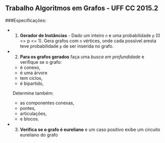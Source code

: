 ## Trabalho Algoritmos em Grafos - UFF CC 2015.2

###Especificações:

- 1)  **Gerador de Instâncias** - Dado um inteiro `n` e uma probabilidade `p` (0 <= p <= 1). Gera grafos com `n` vértices, onde cada possível aresta teve probabilidade `p` de ser inserida no grafo.

- 2)  **Para os grafos gerados** faça uma *busca em profundidade* e verifique se o grafo: 
  - é conexo,
  - é uma árvore
  - tem ciclos, 
  - é bipartido, 
  
  Determine também:
  - as componentes conexas, 
  - pontes,
  - articulações, 
  - e blocos.
  
- 3)  **Verifica se o grafo é eureliano** e um caso positivo exibe um circuito eureliano do grafo  
  
